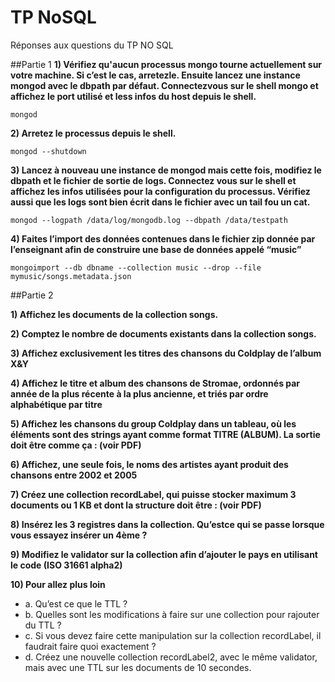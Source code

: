 # TP NoSQL
Réponses aux questions du TP NO SQL

##Partie 1
**1) Vérifiez qu'aucun processus mongo tourne actuellement sur votre machine. Si c’est
le cas, arretez­le. Ensuite lancez une instance mongod avec le dbpath par défaut.
Connectez­vous sur le shell mongo et affichez le port utilisé et less infos du host
depuis le shell.**

```
mongod
```

**2) Arretez le processus depuis le shell.**

```
mongod --shutdown
```

**3) Lancez à nouveau une instance de mongod mais cette fois, modifiez le dbpath et le
fichier de sortie de logs. Connectez vous sur le shell et affichez les infos utilisées
pour la configuration du processus. Vérifiez aussi que les logs sont bien écrit dans le
fichier avec un tail ­f​ou un cat.​**

```
mongod --logpath /data/log/mongodb.log --dbpath /data/testpath
```

**4) Faites l’import des données contenues dans le fichier zip donnée par l’enseignant
afin de construire une base de données appelé “music”​**

```
mongoimport --db dbname --collection music --drop --file mymusic/songs.metadata.json
```

##Partie 2

**1) Affichez les documents de la collection songs.**

**2) Comptez le nombre de documents existants dans la collection songs.**

**3) Affichez exclusivement les titres des chansons du Coldplay de l’album X&Y**

**4) Affichez le titre et album des chansons de Stromae, ordonnés par année de la plus
récente à la plus ancienne, et triés par ordre alphabétique par titre**

**5) Affichez les chansons du group Coldplay dans un tableau, où les éléments sont des
strings ayant comme format TITRE (ALBUM). La sortie doit être comme ça : (voir PDF)**

**6) Affichez, une seule fois, le noms des artistes ayant produit des chansons entre 2002
et 2005**

**7) Créez une collection recordLabel, qui puisse stocker maximum 3 documents ou 1 KB
et dont la structure doit être : (voir PDF)**

**8) Insérez les 3 registres dans la collection. Qu’est­ce qui se passe lorsque vous
essayez insérer un 4ème ?**

**9) Modifiez le validator sur la collection afin d’ajouter le pays en utilisant le code (ISO
3166­1 alpha­2)**

**10) Pour allez plus loin**
- a. Qu’est ce que le TTL ?
- b. Quelles sont les modifications à faire sur une collection pour rajouter du TTL
?
- c. Si vous devez faire cette manipulation sur la collection recordLabel, il faudrait
faire quoi exactement ?
- d. Créez une nouvelle collection recordLabel2, avec le même validator, mais
avec une TTL sur les documents de 10 secondes.

